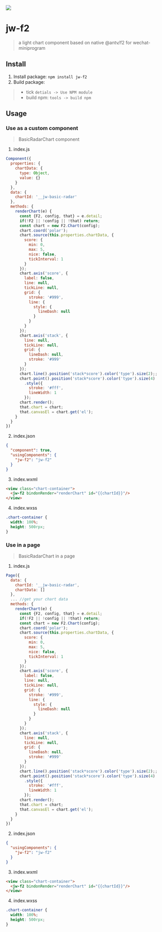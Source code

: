 [![](https://img.shields.io/npm/l/jw-f2)](https://www.npmjs.com/package/jw-f2)
# jw-f2
> a light chart component based on native @antv/f2 for wechat-miniprogram

## Install

1. Install package: `npm install jw-f2`
2. Build package:
> - tick `detials -> Use NPM module`
> - build npm: `tools -> build npm`


## Usage

### Use as a custom component
> BasicRadarChart component
1. index.js
```javascript
Component({
  properties: {
    chartData: {
      type: Object,
      value: {}
    }
  },
  data: {
    chartId: '__jw-basic-radar'
  },
  methods: {
    renderChart(e) {
      const {F2, config, that} = e.detail;
      if(!F2 || !config || !that) return;
      const chart = new F2.Chart(config);
      chart.coord('polar');
      chart.source(this.properties.chartData, {
        score: {
          min: 0,
          max: 5,
          nice: false,
          tickInterval: 1
        }
      });
      chart.axis('score', {
        label: false,
        line: null,
        tickLine: null,
        grid: {
          stroke: '#999',
          line: {
            style: {
              lineDash: null
            }
          }
        }
      });
      chart.axis('stack', {
        line: null,
        tickLine: null,
        grid: {
          lineDash: null,
          stroke: '#999'
        }
      });
      chart.line().position('stack*score').color('type').size(2);;
      chart.point().position('stack*score').color('type').size(4)
        .style({
          stroke: '#fff',
          lineWidth: 1
        });
      chart.render();
      that.chart = chart;
      that.canvasEl = chart.get('el');
    }
  }
})
```
2. index.json
```json
{
  "component": true,
  "usingComponents": {
    "jw-f2": "jw-f2"
  }
}
```
3. index.wxml
```html
<view class="chart-container">
  <jw-f2 bindonRender="renderChart" id="{{chartId}}"/>
</view>
```
4. index.wxss
```css
.chart-container {
  width: 100%;
  height: 500rpx;
}
```
### Use in a page
> BasicRadarChart in a page
1. index.js
```javascript
Page({
  data: {
    chartId: '__jw-basic-radar',
    chartData: []
  },
  ... //get your chart data
  methods: {
    renderChart(e) {
      const {F2, config, that} = e.detail;
      if(!F2 || !config || !that) return;
      const chart = new F2.Chart(config);
      chart.coord('polar');
      chart.source(this.properties.chartData, {
        score: {
          min: 0,
          max: 5,
          nice: false,
          tickInterval: 1
        }
      });
      chart.axis('score', {
        label: false,
        line: null,
        tickLine: null,
        grid: {
          stroke: '#999',
          line: {
            style: {
              lineDash: null
            }
          }
        }
      });
      chart.axis('stack', {
        line: null,
        tickLine: null,
        grid: {
          lineDash: null,
          stroke: '#999'
        }
      });
      chart.line().position('stack*score').color('type').size(2);;
      chart.point().position('stack*score').color('type').size(4)
        .style({
          stroke: '#fff',
          lineWidth: 1
        });
      chart.render();
      that.chart = chart;
      that.canvasEl = chart.get('el');
    }
  }
})
```
2. index.json
```json
{
  "usingComponents": {
    "jw-f2": "jw-f2"
  }
}
```
3. index.wxml
```html
<view class="chart-container">
  <jw-f2 bindonRender="renderChart" id="{{chartId}}"/>
</view>
```
4. index.wxss
```css
.chart-container {
  width: 100%;
  height: 500rpx;
}
```
